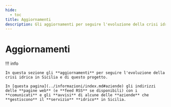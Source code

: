 ```yaml
---
hide:
  - toc
title: Aggiornamenti
description: Gli aggiornamenti per seguire l'evoluzione della crisi idrica in Sicilia e di questo progetto
---
```


# Aggiornamenti

<style> .md-nav__item .md-nav__link--active {    display: none;}</style>

!!! info

    In questa sezione gli **aggiornamenti** per seguire l'evoluzione della crisi idrica in Sicilia e di questo progetto.

    In [questa pagina](../informazioni/index.md#aziende) gli indirizzi delle **pagine web** (e **feed RSS** se disponibili) con i **comunicati** e gli **avvisi** di alcune delle **aziende** che **gestiscono** il **servizio** **idrico** in Sicilia.
